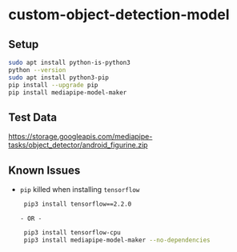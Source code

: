 # custom-object-detection-model

## Setup


```sh
sudo apt install python-is-python3
python --version
sudo apt install python3-pip
pip install --upgrade pip
pip install mediapipe-model-maker
```

## Test Data
https://storage.googleapis.com/mediapipe-tasks/object_detector/android_figurine.zip

## Known Issues

- `pip` killed when installing `tensorflow`
  ```sh
   pip3 install tensorflow==2.2.0
  ```
      - OR -
  ```sh
   pip3 install tensorflow-cpu
   pip3 install mediapipe-model-maker --no-dependencies
  ```

